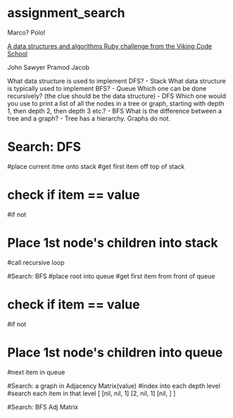 # assignment_search
Marco?  Polo!

[A data structures and algorithms Ruby challenge from the Viking Code School](http://www.vikingcodeschool.com)

John Sawyer
Pramod Jacob

What data structure is used to implement DFS? - Stack
What data structure is typically used to implement BFS? - Queue
Which one can be done recursively? (the clue should be the data structure) - DFS
Which one would you use to print a list of all the nodes in a tree or graph, starting with depth 1, then depth 2, then depth 3 etc.? - BFS
What is the difference between a tree and a graph? - Tree has a hierarchy. Graphs do not.


# Search: DFS
  #place current itme onto stack
  #get first item off top of stack
  # check if item == value
  #if not
  # Place 1st node's children into stack
  #call recursive loop

#Search: BFS
  #place root into queue
  #get first item from front of queue
  # check if item == value
  #if not
  # Place 1st node's children into queue
  #next item in queue

#Search: a graph in Adjacency Matrix(value)
  #index into each depth level
  #search each item in that level
  [
    [nil, nil, 1]
    [2, nil, 1]
    [nil, ]
  ]

#Search: BFS Adj Matrix
  #
